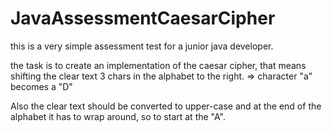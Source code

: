 # JavaAssessmentCaesarCipher


this is a very simple assessment test for a junior java developer.

the task is to create an implementation of the caesar cipher,
that means shifting the clear text 3 chars in the alphabet to the right.
=> character "a" becomes a "D"

Also the clear text should be converted to upper-case and at the end
of the alphabet it has to wrap around, so to start at the "A".



